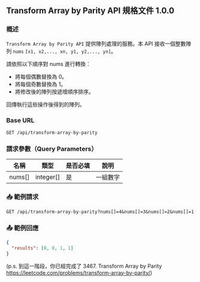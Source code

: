 ## Transform Array by Parity API 規格文件 1.0.0

### 概述

`Transform Array by Parity API` 提供陣列處理的服務。本 API 接收一個整數陣列 `nums` `[x1, x2,..., xn, y1, y2,..., yn]`。

請依照以下順序對 nums 進行轉換：

- 將每個偶數替換為 0。
- 將每個奇數替換為 1。
- 將修改後的陣列按遞增順序排序。

回傳執行這些操作後得到的陣列。

### Base URL

```
GET /api/transform-array-by-parity
```

### 請求參數（Query Parameters）

| 名稱     | 類型        | 是否必填 | 說明   |
|--------|-----------|------|------|
| nums[] | integer[] | 是    | 一組數字 |

### 📥 範例請求

```http
GET /api/transform-array-by-parity?nums[]=4&nums[]=3&nums[]=2&nums[]=1
```

### 📤 範例回應

```json
{
  "results": [0, 0, 1, 1]
}
```

(p.s. 到這一階段，你已經完成了 3467. Transform Array by Parity https://leetcode.com/problems/transform-array-by-parity/)
